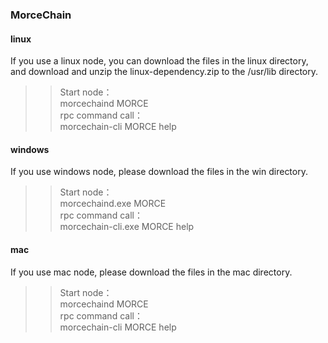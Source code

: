 ### MorceChain

#### linux
  If you use a linux node, you can download the files in the linux directory, and download and unzip the linux-dependency.zip to the /usr/lib directory.<br>
>>Start node：<br>
morcechaind MORCE<br>
rpc command call：<br>
>>morcechain-cli MORCE help

#### windows
  If you use windows node, please download the files in the win directory.<br>
>>Start node：<br>
   morcechaind.exe MORCE<br>
  rpc command call：<br>
>>morcechain-cli.exe MORCE help
#### mac
  If you use mac node, please download the files in the mac directory.<br>
>>Start node：<br>
    morcechaind MORCE<br>
  rpc command call：<br>
>>morcechain-cli MORCE help
